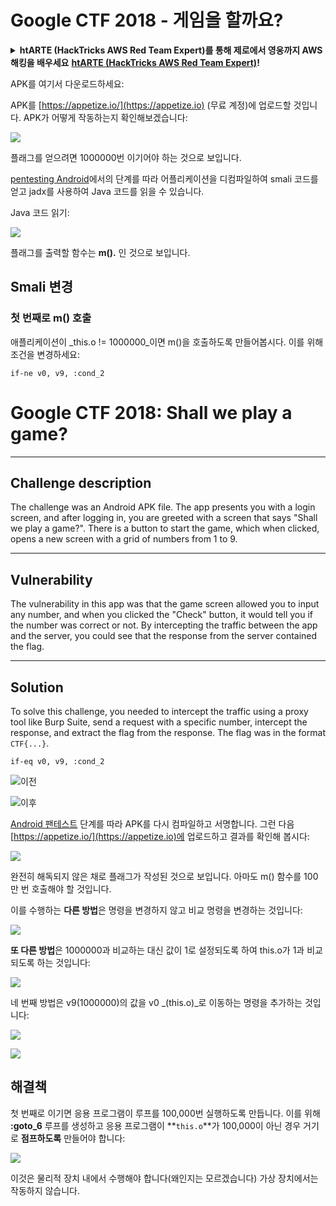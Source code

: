 # Google CTF 2018 - 게임을 할까요?

<details>

<summary><strong>htARTE (HackTricks AWS Red Team Expert)를 통해 제로에서 영웅까지 AWS 해킹을 배우세요</strong> <a href="https://training.hacktricks.xyz/courses/arte"><strong>htARTE (HackTricks AWS Red Team Expert)</strong></a><strong>!</strong></summary>

HackTricks를 지원하는 다른 방법:

* **회사가 HackTricks에 광고되길 원하거나 HackTricks를 PDF로 다운로드하고 싶다면** [**SUBSCRIPTION PLANS**](https://github.com/sponsors/carlospolop)를 확인하세요!
* [**공식 PEASS & HackTricks 스왜그**](https://peass.creator-spring.com)를 구매하세요
* [**The PEASS Family**](https://opensea.io/collection/the-peass-family)를 발견하세요, 당사의 독점 [**NFTs**](https://opensea.io/collection/the-peass-family) 컬렉션
* **💬 [**Discord 그룹**](https://discord.gg/hRep4RUj7f) 또는 [**텔레그램 그룹**](https://t.me/peass)에 **가입**하거나 **트위터** 🐦 [**@carlospolopm**](https://twitter.com/hacktricks\_live)**를** **팔로우**하세요.
* **HackTricks** 및 **HackTricks Cloud** github 저장소에 PR을 제출하여 **당신의 해킹 트릭을 공유**하세요.

</details>

APK를 여기서 다운로드하세요:

APK를 [https://appetize.io/](https://appetize.io) (무료 계정)에 업로드할 것입니다. APK가 어떻게 작동하는지 확인해보겠습니다:

![](<../../.gitbook/assets/image (421).png>)

플래그를 얻으려면 1000000번 이기어야 하는 것으로 보입니다.

[pentesting Android](./)에서의 단계를 따라 어플리케이션을 디컴파일하여 smali 코드를 얻고 jadx를 사용하여 Java 코드를 읽을 수 있습니다.

Java 코드 읽기:

![](<../../.gitbook/assets/image (495).png>)

플래그를 출력할 함수는 **m().** 인 것으로 보입니다.

## **Smali 변경**

### **첫 번째로 m() 호출**

애플리케이션이 _this.o != 1000000_이면 m()을 호출하도록 만들어봅시다. 이를 위해 조건을 변경하세요:
```
if-ne v0, v9, :cond_2
```
# Google CTF 2018: Shall we play a game?

---

## Challenge description
The challenge was an Android APK file. The app presents you with a login screen, and after logging in, you are greeted with a screen that says "Shall we play a game?". There is a button to start the game, which when clicked, opens a new screen with a grid of numbers from 1 to 9.

---

## Vulnerability
The vulnerability in this app was that the game screen allowed you to input any number, and when you clicked the "Check" button, it would tell you if the number was correct or not. By intercepting the traffic between the app and the server, you could see that the response from the server contained the flag.

---

## Solution
To solve this challenge, you needed to intercept the traffic using a proxy tool like Burp Suite, send a request with a specific number, intercept the response, and extract the flag from the response. The flag was in the format `CTF{...}`.
```
if-eq v0, v9, :cond_2
```
![이전](<../../.gitbook/assets/image (383).png>)

![이후](<../../.gitbook/assets/image (838).png>)

[Android 팬테스트](./) 단계를 따라 APK를 다시 컴파일하고 서명합니다. 그런 다음 [https://appetize.io/](https://appetize.io)에 업로드하고 결과를 확인해 봅시다:

![](<../../.gitbook/assets/image (128).png>)

완전히 해독되지 않은 채로 플래그가 작성된 것으로 보입니다. 아마도 m() 함수를 100만 번 호출해야 할 것입니다.

이를 수행하는 **다른 방법**은 명령을 변경하지 않고 비교 명령을 변경하는 것입니다:

![](<../../.gitbook/assets/image (840).png>)

**또 다른 방법**은 1000000과 비교하는 대신 값이 1로 설정되도록 하여 this.o가 1과 비교되도록 하는 것입니다:

![](<../../.gitbook/assets/image (629).png>)

네 번째 방법은 v9(1000000)의 값을 v0 _(this.o)_로 이동하는 명령을 추가하는 것입니다:

![](<../../.gitbook/assets/image (414).png>)

![](<../../.gitbook/assets/image (424).png>)

## 해결책

첫 번째로 이기면 응용 프로그램이 루프를 100,000번 실행하도록 만듭니다. 이를 위해 **:goto\_6** 루프를 생성하고 응용 프로그램이 **`this.o`**가 100,000이 아닌 경우 거기로 **점프하도록** 만들어야 합니다:

![](<../../.gitbook/assets/image (1090).png>)

이것은 물리적 장치 내에서 수행해야 합니다(왜인지는 모르겠습니다) 가상 장치에서는 작동하지 않습니다.
